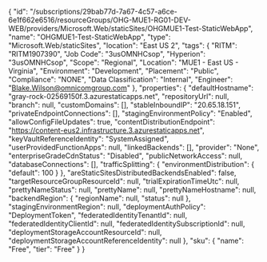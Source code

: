 {
    "id": "/subscriptions/29bab77d-7a67-4c57-a6ce-6e1f662e6516/resourceGroups/OHG-MUE1-RG01-DEV-WEB/providers/Microsoft.Web/staticSites/OHGMUE1-Test-StaticWebApp",
    "name": "OHGMUE1-Test-StaticWebApp",
    "type": "Microsoft.Web/staticSites",
    "location": "East US 2",
    "tags": {
        "RITM": "RITM1907390",
        "Job Code": "3usOMNHCsop",
        "Hyperion": "3usOMNHCsop",
        "Scope": "Regional",
        "Location": "MUE1 - East US - Virginia",
        "Environment": "Development",
        "Placement": "Public",
        "Compliance": "NONE",
        "Data Classification": "Internal",
        "Engineer": "Blake.Wilson@omnicomgroup.com"
    },
    "properties": {
        "defaultHostname": "gray-rock-02569150f.3.azurestaticapps.net",
        "repositoryUrl": null,
        "branch": null,
        "customDomains": [],
        "stableInboundIP": "20.65.18.151",
        "privateEndpointConnections": [],
        "stagingEnvironmentPolicy": "Enabled",
        "allowConfigFileUpdates": true,
        "contentDistributionEndpoint": "https://content-eus2.infrastructure.3.azurestaticapps.net",
        "keyVaultReferenceIdentity": "SystemAssigned",
        "userProvidedFunctionApps": null,
        "linkedBackends": [],
        "provider": "None",
        "enterpriseGradeCdnStatus": "Disabled",
        "publicNetworkAccess": null,
        "databaseConnections": [],
        "trafficSplitting": {
            "environmentDistribution": {
                "default": 100
            }
        },
        "areStaticSitesDistributedBackendsEnabled": false,
        "targetResourceGroupResourceId": null,
        "trialExpirationTimeUtc": null,
        "prettyNameStatus": null,
        "prettyName": null,
        "prettyNameHostname": null,
        "backendRegion": {
            "regionName": null,
            "status": null
        },
        "stagingEnvironmentRegion": null,
        "deploymentAuthPolicy": "DeploymentToken",
        "federatedIdentityTenantId": null,
        "federatedIdentityClientId": null,
        "federatedIdentitySubscriptionId": null,
        "deploymentStorageAccountResourceId": null,
        "deploymentStorageAccountReferenceIdentity": null
    },
    "sku": {
        "name": "Free",
        "tier": "Free"
    }
}
